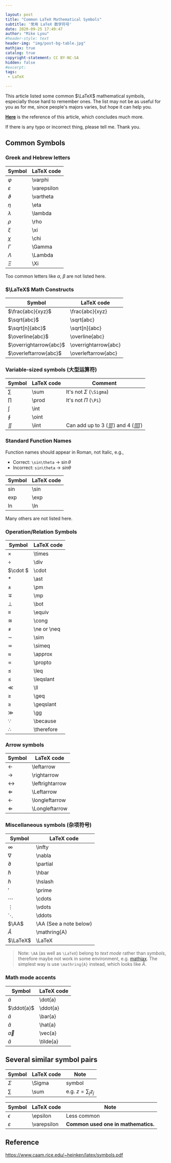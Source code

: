 ```yaml
---

layout: post
title: "Common LaTeX Mathematical Symbols"
subtitle: '常用 LaTeX 数学符号'
date: 2020-09-25 17:49:47
author: "Mike Lyou"
#header-style: text
header-img: "img/post-bg-table.jpg"
mathjax: true
catalog: true
copyright-statement: CC BY-NC-SA
hidden: false
#excerpt:
tags:
 - LaTeX

---
```


This article listed some common $\LaTeX$ mathematical symbols, especially those hard to remember ones. The list may not be as useful for you as for me, since people's majors varies, but hope it can help you.

<!-- more -->

**[Here](https://www.caam.rice.edu/~heinken/latex/symbols.pdf)** is the reference of this article, which concludes much more.

If there is any typo or incorrect thing, please tell me. Thank you.

## Common Symbols

###  Greek and Hebrew letters

| Symbol        | LaTeX code  |
| ------------- | ----------- |
| $\varphi$     | \varphi     |
| $\varepsilon$ | \varepsilon |
| $\vartheta$   | \vartheta   |
| $\eta$        | \eta        |
| $\lambda$     | \lambda     |
| $\rho$        | \rho        |
| $\xi$         | \xi         |
| $\chi$        | \chi        |
| $\Gamma$      | \Gamma      |
| $\Lambda$     | \Lambda     |
| $\Xi$         | \Xi         |

Too common letters like $\alpha$, $\beta$ are not listed here.

### $\LaTeX$ Math Constructs

| Symbol                 | LaTeX code           |
| ---------------------- | -------------------- |
| $\frac{abc}{xyz}$      | \frac{abc}{xyz}      |
| $\sqrt{abc}$           | \sqrt{abc}           |
| $\sqrt[n]{abc}$        | \sqrt[n]{abc}        |
| $\overline{abc}$       | \overline{abc}       |
| $\overrightarrow{abc}$ | \overrightarrow{abc} |
| $\overleftarrow{abc}$  | \overleftarrow{abc}  |

### Variable-sized symbols (大型运算符)

| Symbol  | LaTeX code | Comment                                      |
| ------- | ---------- | -------------------------------------------- |
| $\sum$  | \sum       | It's not $\Sigma$ (`\Sigma`)                 |
| $\prod$ | \prod      | It's not $\Pi$ (`\Pi`)                       |
| $\int$  | \int       |                                              |
| $\oint$ | \oint      |                                              |
| $\iint$ | \iint      | Can add up to 3 ($\iiint$) and 4 ($\iiiint$) |

###  Standard Function Names

Function names should appear in Roman, not Italic, e.g.,

- Correct: 	`\sin\theta` 	&rarr; 	$\sin\theta$
- Incorrect: 	`sin\theta` 	&rarr;	 $sin\theta$

| Symbol | LaTeX code |
| ------ | ---------- |
| $\sin$ | \sin       |
| $\exp$ | \exp       |
| $\ln$  | \ln        |

Many others are not listed here.

### Operation/Relation Symbols

| Symbol       | LaTeX code  |
| ------------ | ----------- |
| $\times$     | \times      |
| $\div$       | \div        |
| $\cdot $     | \cdot       |
| $\ast$       | \ast        |
| $\pm$        | \pm         |
| $\mp$        | \mp         |
| $\bot$       | \bot        |
| $\equiv$     | \equiv      |
| $\cong$      | \cong       |
| $\neq$       | \ne or \neq |
| $\sim$       | \sim        |
| $\simeq$     | \simeq      |
| $\approx$    | \approx     |
| $\propto$    | \propto     |
| $\leq$       | \leq        |
| $\leqslant$  | \\leqslant  |
| $\ll$        | \ll         |
| $\geq$       | \geq        |
| $\geqslant$  | \geqslant   |
| $\gg$        | \gg         |
| $\because$   | \because    |
| $\therefore$ | \therefore  |

### Arrow symbols

| Symbol            | LaTeX code      |
| ----------------- | --------------- |
| $\leftarrow$      | \leftarrow      |
| $\rightarrow$     | \rightarrow     |
| $\leftrightarrow$ | \leftrightarrow |
| $\Leftarrow$      | \Leftarrow      |
| $\longleftarrow$  | \longleftarrow  |
| $\Longleftarrow$  | \Longleftarrow  |

###  Miscellaneous symbols (杂项符号)

| Symbol         | LaTeX code              |
| -------------- | ----------------------- |
| $\infty$       | \infty                  |
| $\nabla$       | \nabla                  |
| $\partial$     | \partial                |
| $\hbar$        | \hbar                   |
| $\hslash$      | \hslash                 |
| $\prime$       | \prime                  |
| $\cdots$       | \cdots                  |
| $\vdots$       | \vdots                  |
| $\ddots$       | \ddots                  |
| $\AA$          | \AA  (See a note below) |
| $\mathring{A}$ | \mathring{A}            |
| $\LaTeX$       | \LaTeX                  |

> Note: `\AA` (as well as `\LaTeX`) belong to *text mode* rather than *symbols*, therefore maybe not work in some environment, e.g. [mathjax](https://github.com/mathjax/MathJax/issues/795). The simplest way is use `\mathring{A}` instead, which looks like $\mathring{A}$.

### Math mode accents

| Symbol      | LaTeX code |
| ----------- | ---------- |
| $\dot{a}$   | \dot{a}    |
| $\ddot{a}$  | \ddot{a}   |
| $\bar{a}$   | \bar{a}    |
| $\hat{a}$   | \hat{a}    |
| $\vec{a}$   | \vec{a}    |
| $\tilde{a}$ | \tilde{a}  |


## Several similar symbol pairs

| Symbol   | LaTeX code | Note                |
| -------- | ---------- | ------------------- |
| $\Sigma$ | \Sigma     | symbol              |
| $\sum$   | \sum       | e.g. $z=\sum_j z_j$ |

| Symbol        | LaTeX code  | Note                                |
| ------------- | ----------- | ----------------------------------- |
| $\epsilon$    | \epsilon    | Less common                         |
| $\varepsilon$ | \varepsilon | **Common used one in mathematics.** |

## Reference

https://www.caam.rice.edu/~heinken/latex/symbols.pdf